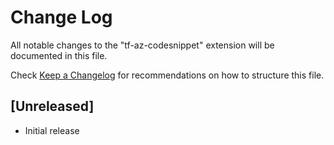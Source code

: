 # Change Log

All notable changes to the "tf-az-codesnippet" extension will be documented in this file.

Check [Keep a Changelog](http://keepachangelog.com/) for recommendations on how to structure this file.

## [Unreleased]

- Initial release